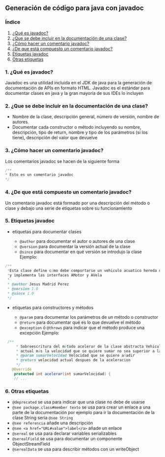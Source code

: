



## Generación de código para java con javadoc

### Índice

1. [¿Qué es javadoc?](#qué-es-javadoc)
2. [¿Que se debe incluir en la documentación de una clase?](#que-se-debe-incluir-en-la-documentación-de-una-clase)
3. [¿Cómo hacer un comentario javadoc?](#¿cómo-hacer-un-comentario-javadoc)
4. [¿De que está compuesto un comentario javadoc?](#¿de-que-está-compuesto-un-comentario-javadoc)
5. [Etiquetas javadoc](#etiquetas-javadoc)
6. [Otras etiquetas](#otras-etiquetas)

### 1. ¿Qué es javadoc?

Javadoc es una utilidad incluida en el JDK de java para la generación de documentación de APIs en formato HTML.
Javadoc es el estándar para documentar clases en java y la gran mayoría de sus IDEs lo incluyen

### 2. ¿Que se debe incluir en la documentación de una clase?

- Nombre de la clase, descripción general, número de versión, nombre de autores.
- Documentar cada constructor o método incluyendo su nombre, descripción, tipo de return, nombre y tipo de
los parámetros (si los tiene), descripción del valor que devuelve

### 3. ¿Cómo hacer un comentario javadoc?

Los comentarios javadoc se hacen de la siguiente forma

```java
/**
* Esto es un comentario javadoc
*/

```

### 4. ¿De que está compuesto un comentario javadoc?

Un comentario javadoc está formado por una descripción del método o clase y debajo una serie de etiquetas 
sobre su funcionamiento

### 5. Etiquetas javadoc

- etiquetas para documentar clases

	- `@author` para documentar el autor o autores de una clase
	- `@version` para documentar la versión actual de la clase
	- `@since` para documentar en qué versión se introdujo la clase
Ejemplo:	
```java
/**
 *Esta clase define cómo debe comportarse un vehiculo acuatico hereda de la clase abstracta Vehículo
 *y implementa las interfaces AMotor y AVela 
 * 
 * @author Jesus Madrid Perez
 * @version 1.0
 * @since 1.0
 */
```

- etiquetas para constructores y métodos

	- `@param` para documentar los parámetros de un método o constructor
	- `@return` para documentar qué es lo que devuelve el método
	- `@exception` ó `@throws` para indicar que el método produce una excepción 
Ejemplo:
```java
 /**
     * Sobreescritura del método acelerar de la clase abstracta Vehiculos. Comprueba que la velocidad
     * actual más la velocidad que se quiere sumar no sea superior a la velocidad máxima y acelera la velocidad
     * @param sumarVelocidad Velocidad que se quiere añadir
     * @return velocidad actual despues de la aceleracion
     */
   @Override
    protected int acelerar(int sumarVelocidad) {
	// ...
```

### 6. Otras etiquetas

- `@deprecated` se usa para indicar que una clase no debe de usarse
- `@see package.class#member texto` se usa para crear un enlace a una parte de la documentación por ejemplo para ir la documentación de
la clase String seria `@see String`
- `@see referencia` añade una descripción
- `@see <a href="URL#value">label</a>` añade un enlace
- `@sereal` se usa para declarar variables serializables
- `@serealField` se usa para documentar un componente ObjectStreamField
- `@serealData` se usa para describir métodos con un writeObject

